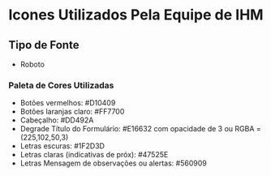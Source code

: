 # Icones Utilizados Pela Equipe de IHM

<h2> Tipo de Fonte </h2>
<ul>
  <li>Roboto</li>
</ul>

<h3> Paleta de Cores Utilizadas </h3>
<ul>
  <li>Botões vermelhos: #D10409</li>
  <li>Botões laranjas claro: #FF7700 </li>
  <li>Cabeçalho: #DD492A</li>
  <li>Degrade Título do Formulário: #E16632 com opacidade de 3 ou RGBA = (225,102,50,3)</li>
  <li>Letras escuras: #1F2D3D </li>
  <li>Letras claras (indicativas de próx): #47525E</li>
  <li>Letras Mensagem de observações ou alertas: #560909 </li>
</ul>
